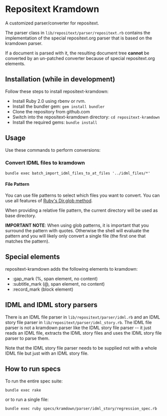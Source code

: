 Repositext Kramdown
===================

A customized parser/converter for repositext.

The parser class in `lib/repositext/parser/repositext.rb` contains the
implementation of the special repositext.org parser that is based on the
kramdown parser.

If a document is parsed with it, the resulting document tree **cannot**
be converted by an un-patched converter because of special
repositext.org elements.

Installation (while in development)
-----------------------------------

Follow these steps to install repositext-kramdown:

* Install Ruby 2.0 using rbenv or rvm.
* Install the bundler gem: `gem install bundler`
* Clone the repository from github.com
* Switch into the repositext-kramdown directory: `cd repositext-kramdown`
* Install the required gems: `bundle install`

Usage
-----

Use these commands to perform conversions:

### Convert IDML files to kramdown

    bundle exec batch_import_idml_files_to_at_files '../idml_files/*'

#### File Pattern

You can use file patterns to select which files you want to convert. You can
use all features of [Ruby's Dir.glob method](http://ruby-doc.org/core-2.0.0/Dir.html#method-c-glob).

When providing a relative file pattern, the current directory will be used as
base directory.

**IMPORTANT NOTE**: When using glob patterns, it is important that you surround
the pattern with quotes. Otherwise the shell will evaluate the pattern and you
will likely only convert a single file (the first one that matches the pattern).

## Special elements

repositext-kramdown adds the following elements to kramdown:

* :gap_mark (%, span element, no content)
* :subtitle_mark (@, span element, no content)
* :record_mark (block element)

## IDML and IDML story parsers

There is an IDML file parser in `lib/repositext/parser/idml.rb` and an
IDML story file parser in `lib/repositext/parser/idml_story.rb`. The
IDML file parser is not a kramdown parser like the IDML story file
parser -- it just reads an IDML file, extracts the IDML story files and
uses the IDML story file parser to parse them.

Note that the IDML story file parser needs to be supplied not with a
whole IDML file but just with an IDML story file.

## How to run specs

To run the entire spec suite:

    bundle exec rake

or to run a single file:

    bundle exec ruby specs/kramdown/parser/idml_story/regression_spec.rb
